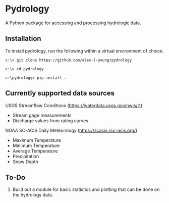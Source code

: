 # Pydrology
A Python package for accessing and processing hydrologic data.

## Installation
To install pydrology, run the following within a virtual environment of choice.

```
c:\> git clone https://github.com/alex-l-young/pydrology

c:\> cd pydrology

c:\pydrology> pip install .
```

## Currently supported data sources

USGS Streamflow Conditions (https://waterdata.usgs.gov/nwis/rt)
- Stream gage measurements
- Discharge values from rating curves

NOAA SC-ACIS Daily Meteorology (https://scacis.rcc-acis.org/)
- Maximum Temperature
- Minimum Temperature
- Average Temperature
- Precipitation
- Snow Depth


## To-Do

1. Build out a module for basic statistics and plotting that can be done on the hydrology data. 
